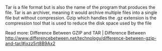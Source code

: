 Tar is a file format but is also the name of the program that produces the file. Tar is an archiver, meaning it would archive multiple files into a single file but without compression. Gzip which handles the .gz extension is the compression tool that is used to reduce the disk space used by the file

Read more: Difference Between GZIP and TAR | Difference Between http://www.differencebetween.net/technology/difference-between-gzip-and-tar/#ixzz5rt8B9Ax2
